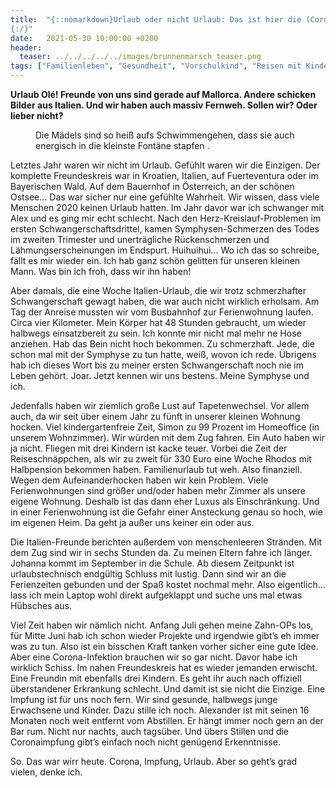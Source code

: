```yaml
---
title:  "{::nomarkdown}Urlaub oder nicht Urlaub: Das ist hier die (Corona-Gewissens-)Frage
{:/}"
date:   2021-05-30 10:00:00 +0200
header:
  teaser: ../../../../../images/brunnenmarsch_teaser.png
tags: ["Familienleben", "Gesundheit", "Vorschulkind", "Reisen mit Kindern", "Stillen"]
---
```


**Urlaub Olé! Freunde von uns sind gerade auf Mallorca. Andere schicken Bilder aus Italien. Und wir haben auch massiv Fernweh. Sollen wir? Oder lieber nicht?**

<figure>
  <img src="../../../../../images/brunnenmarsch.png" alt="">
  <figcaption>Die Mädels sind so heiß aufs Schwimmengehen, dass sie auch energisch in die kleinste Fontäne stapfen
 .</figcaption>
</figure> 

Letztes Jahr waren wir nicht im Urlaub. Gefühlt waren wir die Einzigen. Der komplette Freundeskreis war in Kroatien, Italien, auf Fuerteventura oder im Bayerischen Wald. Auf dem Bauernhof in Österreich, an der schönen Ostsee… Das war sicher nur eine gefühlte Wahrheit. Wir wissen, dass viele Menschen 2020 keinen Urlaub hatten. Im Jahr davor war ich schwanger mit Alex und es ging mir echt schlecht. Nach den Herz-Kreislauf-Problemen im ersten Schwangerschaftsdrittel, kamen Symphysen-Schmerzen des Todes im zweiten Trimester und unerträgliche Rückenschmerzen und Lähmungserscheinungen im Endspurt. Huihuihui… Wo ich das so schreibe, fällt es mir wieder ein. Ich hab ganz schön gelitten für unseren kleinen Mann. Was bin ich froh, dass wir ihn haben!

Aber damals, die eine Woche Italien-Urlaub, die wir trotz schmerzhafter Schwangerschaft gewagt haben, die war auch nicht wirklich erholsam. Am Tag der Anreise mussten wir vom Busbahnhof zur Ferienwohnung laufen. Circa vier Kilometer. Mein Körper hat 48 Stunden gebraucht, um wieder halbwegs einsatzbereit zu sein. Ich konnte mir nicht mal mehr ne Hose anziehen. Hab das Bein nicht hoch bekommen. Zu schmerzhaft. Jede, die schon mal mit der Symphyse zu tun hatte, weiß, wovon ich rede. Übrigens hab ich dieses Wort bis zu meiner ersten Schwangerschaft noch nie im Leben gehört. Joar. Jetzt kennen wir uns bestens. Meine Symphyse und ich. 

Jedenfalls haben wir ziemlich große Lust auf Tapetenwechsel. Vor allem auch, da wir seit über einem Jahr zu fünft in unserer kleinen Wohnung hocken. Viel kindergartenfreie Zeit, Simon zu 99 Prozent im Homeoffice (in unserem Wohnzimmer). Wir würden mit dem Zug fahren. Ein Auto haben wir ja nicht. Fliegen mit drei Kindern ist kacke teuer. Vorbei die Zeit der Reiseschnäppchen, als wir zu zweit für 330 Euro eine Woche Rhodos mit Halbpension bekommen haben. Familienurlaub tut weh. Also finanziell. Wegen dem Aufeinanderhocken haben wir kein Problem. Viele Ferienwohnungen sind größer und/oder haben mehr Zimmer als unsere eigene Wohnung. Deshalb ist das dann eher Luxus als Einschränkung. Und in einer Ferienwohnung ist die Gefahr einer Ansteckung genau so hoch, wie im eigenen Heim. Da geht ja außer uns keiner ein oder aus. 

Die Italien-Freunde berichten außerdem von menschenleeren Stränden. Mit dem Zug sind wir in sechs Stunden da. Zu meinen Eltern fahre ich länger. Johanna kommt im September in die Schule. Ab diesem Zeitpunkt ist urlaubstechnisch endgültig Schluss mit lustig. Dann sind wir an die Ferienzeiten gebunden und der Spaß kostet nochmal mehr. Also eigentlich… lass ich mein Laptop wohl direkt aufgeklappt und suche uns mal etwas Hübsches aus. 

Viel Zeit haben wir nämlich nicht. Anfang Juli gehen meine Zahn-OPs los, für Mitte Juni hab ich schon wieder Projekte und irgendwie gibt’s eh immer was zu tun. Also ist ein bisschen Kraft tanken vorher sicher eine gute Idee. Aber eine Corona-Infektion brauchen wir so gar nicht. Davor habe ich wirklich Schiss. Im nahen Freundeskreis hat es wieder jemanden erwischt. Eine Freundin mit ebenfalls drei Kindern. Es geht ihr auch nach offiziell überstandener Erkrankung schlecht. Und damit ist sie nicht die Einzige. Eine Impfung ist für uns noch fern. Wir sind gesunde, halbwegs junge Erwachsene und Kinder. Dazu stille ich noch. Alexander ist mit seinen 16 Monaten noch weit entfernt vom Abstillen. Er hängt immer noch gern an der Bar rum. Nicht nur nachts, auch tagsüber. Und übers Stillen und die Coronaimpfung gibt’s einfach noch nicht genügend Erkenntnisse. 

So. Das war wirr heute. Corona, Impfung, Urlaub. Aber so geht’s grad vielen, denke ich. 
 






 






 


 
 






















 








 

   



















  












 






 





  


  






					 


 
 








